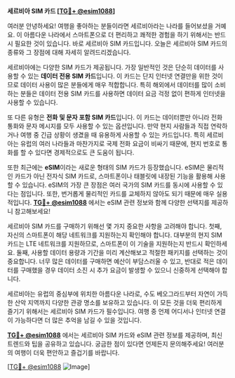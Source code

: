 **세르비아 SIM 카드 [[TG💪+ @esim1088](https://t.me/s/esim1088)]**

여러분 안녕하세요! 여행을 좋아하는 분들이라면 세르비아라는 나라를 들어보셨을 거예요. 이 아름다운 나라에서 스마트폰으로 더 편리하고 쾌적한 경험을 하기 위해서는 반드시 필요한 것이 있습니다. 바로 세르비아 SIM 카드입니다. 오늘은 세르비아 SIM 카드의 종류와 그 장점에 대해 자세히 알려드리겠습니다.

세르비아에는 다양한 SIM 카드가 제공됩니다. 가장 일반적인 것은 단순히 데이터를 사용할 수 있는 **데이터 전용 SIM 카드**입니다. 이 카드는 단지 인터넷 연결만을 위한 것이므로 데이터 사용이 많은 분들에게 매우 적합합니다. 특히 해외에서 데이터를 많이 소비하는 분들은 데이터 전용 SIM 카드를 사용하면 데이터 요금 걱정 없이 편하게 인터넷을 사용할 수 있습니다.

또 다른 유형은 **전화 및 문자 포함 SIM 카드**입니다. 이 카드는 데이터뿐만 아니라 전화 통화와 문자 메시지를 모두 사용할 수 있는 옵션입니다. 만약 현지 사람들과 직접 연락하거나 여행 중 긴급 상황이 생겼을 때 유용하게 사용할 수 있는 카드입니다. 특히 세르비아는 유럽의 여러 나라들과 마찬가지로 국제 전화 요금이 비싸기 때문에, 현지 번호로 통화를 할 수 있다면 경제적으로도 큰 도움이 됩니다.

또한 최근에는 **eSIM**이라는 새로운 형태의 SIM 카드가 등장했습니다. eSIM은 물리적인 카드가 아닌 전자식 SIM 카드로, 스마트폰이나 태블릿에 내장된 기능을 활용해 사용할 수 있습니다. eSIM의 가장 큰 장점은 여러 국가의 SIM 카드를 동시에 사용할 수 있다는 점입니다. 또한, 번거롭게 물리적인 카드를 교체하지 않아도 되기 때문에 매우 실용적입니다. **[TG💪+ @esim1088](https://t.me/s/esim1088)** 에서는 eSIM 관련 정보와 함께 다양한 선택지를 제공하니 참고해보세요!

세르비아 SIM 카드를 구매하기 위해선 몇 가지 중요한 사항을 고려해야 합니다. 첫째, 자신의 스마트폰이 해당 네트워크를 지원하는지 확인해야 합니다. 대부분의 현지 SIM 카드는 LTE 네트워크를 지원하므로, 스마트폰이 이 기술을 지원하는지 반드시 확인하세요. 둘째, 사용할 데이터 용량과 기간을 미리 계산해보고 적절한 패키지를 선택하는 것이 중요합니다. 너무 많은 데이터를 구매하면 예산이 부담스러울 수 있고, 반대로 적은 데이터를 구매했을 경우 데이터 소진 시 추가 요금이 발생할 수 있으니 신중하게 선택해야 합니다.

세르비아는 유럽의 중심부에 위치한 아름다운 나라로, 수도 베오그라드부터 자연이 가득한 산악 지역까지 다양한 관광 명소를 보유하고 있습니다. 이 모든 것을 더욱 편리하게 즐기기 위해서는 세르비아 SIM 카드가 필수입니다. 여행 중 언제 어디서나 인터넷 연결이 가능하다면 더 많은 추억을 남길 수 있을 것입니다.

**[TG💪+ @esim1088](https://t.me/s/esim1088)** 에서는 세르비아 SIM 카드와 eSIM 관련 정보를 제공하며, 최신 트렌드와 팁을 공유하고 있습니다. 궁금한 점이 있다면 언제든지 문의해주세요! 여러분의 여행이 더욱 편안하고 즐겁기를 바랍니다. 

[[TG💪+ @esim1088](https://t.me/s/esim1088) ![Image](https://i.postimg.cc/Y0z9fWf4/image.png)]